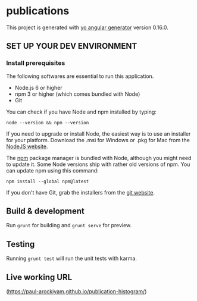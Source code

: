 # publications

This project is generated with [yo angular generator](https://github.com/yeoman/generator-angular)
version 0.16.0.

## SET UP YOUR DEV ENVIRONMENT

### Install prerequisites

The following softwares are essential to run this application.
- Node.js 6 or higher
- npm 3 or higher (which comes bundled with Node)
- Git

You can check if you have Node and npm installed by typing:

```
node --version && npm --version
```

If you need to upgrade or install Node, the easiest way is to use an installer for your platform. Download the .msi for Windows or .pkg for Mac from the [NodeJS website](https://nodejs.org/).

The [npm](https://www.npmjs.com/) package manager is bundled with Node, although you might need to update it. Some Node versions ship with rather old versions of npm. You can update npm using this command:

```
npm install --global npm@latest
```

If you don't have Git, grab the installers from the [git website](https://git-scm.com/).

## Build & development

Run `grunt` for building and `grunt serve` for preview.

## Testing

Running `grunt test` will run the unit tests with karma.

## Live working URL
(https://paul-arockiyam.github.io/publication-histogram/)
